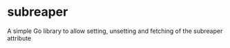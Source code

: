 # subreaper
A simple Go library to allow setting, unsetting and fetching of the subreaper attribute
